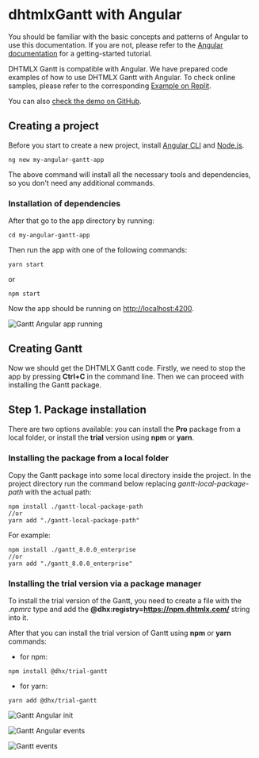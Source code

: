 dhtmlxGantt with Angular
==========================

You should be familiar with the basic concepts and patterns of Angular to use this documentation. If 
you are not, please refer to the [Angular documentation](https://angular.io/docs) for a getting-started tutorial.

DHTMLX Gantt is compatible with Angular. We have prepared code examples of how to use DHTMLX Gantt with Angular. 
To check online samples, please refer to the corresponding [Example on Replit](https://replit.com/@dhtmlx/dhtmlx-gantt-with-angular). 

You can also [check the demo on GitHub](https://github.com/DHTMLX/angular-gantt-demo).

## Creating a project

Before you start to create a new project, install [Angular CLI](https://angular.io/cli) and [Node.js](https://nodejs.org/en/).

~~~
ng new my-angular-gantt-app
~~~

The above command will install all the necessary tools and dependencies, so you don't need any additional commands. 

### Installation of dependencies

After that go to the app directory by running:

~~~
cd my-angular-gantt-app
~~~

Then run the app with one of the following commands:

~~~
yarn start
~~~
or

~~~
npm start
~~~

Now the app should be running on [http://localhost:4200](http://localhost:4200).

![Gantt Angular app running](howtostart_frontend_frameworks/gantt_angular_app_run.png)

## Creating Gantt

Now we should get the DHTMLX Gantt code. Firstly, we need to stop the app by pressing **Ctrl+C** in the command line. Then we can proceed with installing the Gantt package.

## Step 1. Package installation

There are two options available: you can install the **Pro** package from a local folder, or install the **trial** version using **npm** or **yarn**.

### Installing the package from a local folder

Copy the Gantt package into some local directory inside the project.
In the project directory run the command below replacing *gantt-local-package-path* with the actual path:

~~~
npm install ./gantt-local-package-path
//or
yarn add "./gantt-local-package-path"
~~~

For example:

~~~
npm install ./gantt_8.0.0_enterprise
//or
yarn add "./gantt_8.0.0_enterprise"
~~~

### Installing the trial version via a package manager

To install the trial version of the Gantt, you need to create a file with the *.npmrc* type and add the **&#64;dhx:registry=https://npm.dhtmlx.com/** string into it.

After that you can install the trial version of Gantt using **npm** or **yarn** commands:

- for npm:

~~~
npm install @dhx/trial-gantt
~~~

- for yarn:

~~~
yarn add @dhx/trial-gantt
~~~


![Gantt Angular init](howtostart_frontend_frameworks/gantt_init.png)

![Gantt Angular events](howtostart_frontend_frameworks/gantt_angular_events.png)

![Gantt events](howtostart_frontend_frameworks/gantt_events.png)

